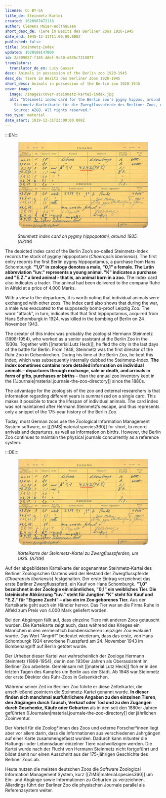 ```yaml
---
license: CC BY-SA
title_de: Steinmetz-Kartei
created: 1620987472118
author: Clemens Maier-Wolthausen
short_desc_de: Tiere im Besitz des Berliner Zoos 1920-1945
date_end: 1945-12-31T11:00:00.000Z
published: false
title: Steinmetz-Index
updated: 1629108147000
id: 2a309087-f165-4def-9c60-d835c7218077
translators:
  translator_de_en: Lucy Gasser
desc: Animals in possession of the Berlin zoo 1920-1945
desc_de: Tiere im Besitz des Berliner Zoos 1920-1945
short_desc: Animals in possession of the Berlin zoo 1920-1945
cover_image:
  image: /images/cover-steinmetz-kartei-index.jpg
  alt: "Steinmetz index card for the Berlin zoo's pygmy hippos, around 1935.
    Steinmetz-Karteikarte für die Zwergflusspferde des Berliner Zoos, um 1935.
    Source: AZGB. All rights reserved."
tao_type: material
date_start: 1919-12-31T23:00:00.000Z
---
```


:::EN:::

<figure>

![Index card with handwritten entries on arrival and departure. Columns under arrival: Date of arrival, No., Sex., Age, Place found, Origin, Type of arrival, Price Mk. Columns under departure: Date of departure, No., Sex, Type of departure, Cause of death, Delivered to, Price Mk.](images/cmw/Kartei_Flusspferd1.jpg)

<figcaption>

_Steinmetz index card on pygmy hippopotami, around 1935. (AZGB)_

</figcaption>

</figure>

The depicted index card of the Berlin Zoo’s so-called Steinmetz-Index records the stock of pygmy hippopotami (_Choeropsis liberiensis_). The first entry records the first Berlin pygmy hippopotamus, a purchase from Hans Schomburgk. **"1,0" in zoology denotes a male, "0,1" a female. The Latin abbreviation "iuv." represents a young animal. "K" indicates a purchase and "E.Z." a bred animal - that is, an animal born in a zoo.** The index card also indicates a trader. The animal had been delivered to the company Ruhe in Alfeld at a price of 4.000 Marks. 

With a view to the departures, it is worth noting that individual animals were exchanged with other zoos. The index card also shows that during the war, a male was evacuated to the supposedly bomb-proof Leipzig Zoo. The word "attack", in turn, indicates that that first hippopotamus, acquired from Hans Schomburgk in 1924, was killed in the bombing of Berlin on 24 November 1943.

The creator of this index was probably the zoologist Hermann Steinmetz (1898-1954), who worked as a senior assistant at the Berlin Zoo in the 1930s. Together with [[material.Lutz Heck]], he fled the city in the last days of the battle for Berlin. From 1948, Steinmetz was the first director of the Ruhr Zoo in Gelsenkirchen.
During his time at the Berlin Zoo, he kept this index, which was subsequently internally dubbed the Steinmetz-Index. **The index sometimes contains more detailed information on individual animals – departures through exchange, sale or death, and arrivals in form of gifts, purchases or births** – than the annual zoo inventory kept in the [[Journale|material.journale-the-zoo-directory]] since the 1880s.

The advantage for the zoologists of the zoo and external researchers is that information regarding different years is summarized on a single card. This makes it possible to trace the lifespan of individual animals. The card index was not maintained after Hermann Steinmetz’s escape, and thus represents only a snippet of the 175-year history of the Berlin Zoo.

Today, most German zoos use the Zoological Information Management System software, or [[ZIMS|material.species360]] for short, to record arrivals and departures, as well as information on births. However, the Berlin Zoo continues to maintain the physical journals concurrently as a reference system.

:::DE:::

<figure>

![Karteikarte mit handschriftlichen Eintragungen zu Zugang und Abgang. Spalten unter Zugang: Datum der Ankunft, Nr., Geschl., Alter, Fundort, Herkunft, Art des Zugangs, Preis Mk. Spalten unter Abgang: Datum des Abgangs, Nr., Geschl., Art des Abgangs, Todesursache, Wohin abgegeben, Preis Mk.](images/cmw/Kartei_Flusspferd1.jpg)

<figcaption>

_Karteikarte der Steinmetz-Kartei zu Zwergflusspferden, um 1935. (AZGB)_

</figcaption>

</figure>

Auf der abgebildeten Karteikarte der sogenannten Steinmetz-Kartei des Berliner Zoologischen Gartens wird der Bestand der Zwergflusspferde (_Choeropsis liberiensis_) festgehalten. Der erste Eintrag verzeichnet das erste Berliner Zwergflusspferd, ein Kauf von Hans Schomburgk. **"1,0" bezeichnet in der Zoologie ein männliches, "0,1" ein weibliches Tier. Die lateinische Abkürzung "iuv." steht für Jungtier. "K" steht für Kauf und "E.Z." für "Eigene Zucht" – also ein im Zoo geborenes Tier.** Aus der Karteikarte geht auch ein Händler  hervor. Das Tier war an die Firma Ruhe in Alfeld zum Preis von 4.000 Mark geliefert worden. 

Bei den Abgängen fällt auf, dass einzelne Tiere mit anderen Zoos getauscht wurden. Die Karteikarte zeigt auch, dass während des Krieges ein Männchen in den vermeintlich bombensicheren Leipziger Zoo evakuiert wurde. Das Wort "Angriff" bedeutet wiederum, dass das erste, von Hans Schomburgk 1924 erworbene Flusspferd am 24. November 1943 im Bombenangriff auf Berlin getötet wurde.

Der Urheber dieser Kartei war wahrscheinlich der Zoologe Hermann Steinmetz (1898-1954), der in den 1930er Jahren als Oberassistent im Berliner Zoo arbeitete. Gemeinsam mit [[material.Lutz Heck]] floh er in den letzten Tagen des Kampfes um Berlin aus der Stadt. Ab 1948 war Steinmetz der erste Direktor des Ruhr-Zoos in Gelsenkirchen.

Während seiner Zeit im Berliner Zoo führte er diese Zettelkartei, die anschließend zoointern die Steinmetz-Kartei genannt wurde. **In dieser finden sich manchmal ausführlichere Angaben zu den einzelnen Tieren, den Abgängen durch Tausch, Verkauf oder Tod und zu den Zugängen durch Geschenke, Käufe oder Geburten** als in den seit den 1880er Jahren geführten [[Journalen|material.journale-the-zoo-directory]] der jährlichen Zooinventur.

Der Vorteil für die Zoolog\*innen des Zoos und externe Forscher\*innen liegt aber vor allem darin, dass die Informationen aus verschiedenen Jahrgängen auf einer Karte zusammengefasst wurden. Dadurch kann mitunter die Haltungs- oder Lebensdauer einzelner Tiere nachvollzogen werden. Die Kartei wurde nach der Flucht von Hermann Steinmetz nicht fortgeführt und bildet damit nur einen Ausschnitt aus der 175-jährigen Geschichte des Berliner Zoos ab.

Heute nutzen die meisten deutschen Zoos die Software Zoological Information Management System, kurz [[ZIMS|material.species360]] um Ein- und Abgänge sowie Informationen zu Geburten zu verzeichnen. Allerdings führt der Berliner Zoo die physischen Journale parallel als Referenzsystem weiter.
